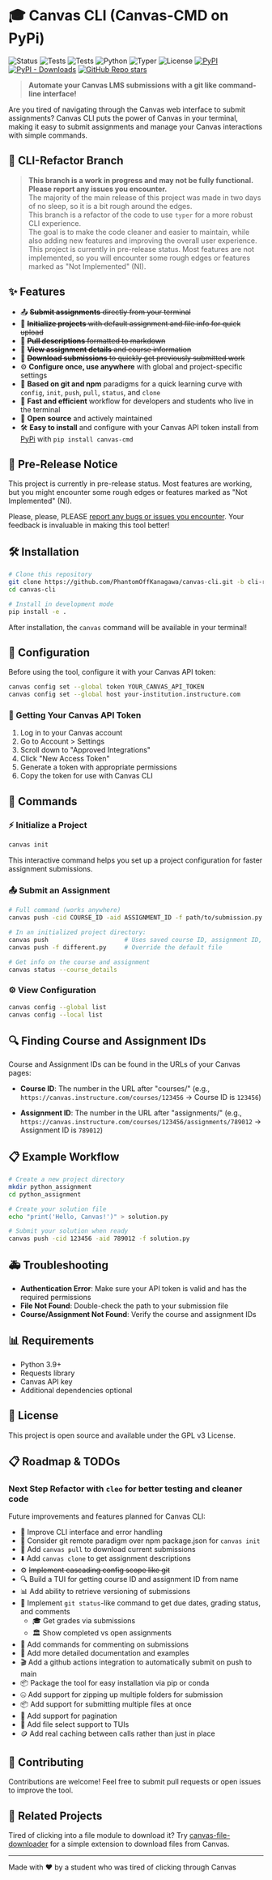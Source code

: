 # 🎓 Canvas CLI (Canvas-CMD on PyPi)

![Status](https://img.shields.io/badge/Status-Pre--Release-yellow?style=for-the-badge&logo=github)
![Tests](https://img.shields.io/github/actions/workflow/status/PhantomOffKanagawa/canvas-cli/run-tests.yml?style=for-the-badge&branch=main&label=Main&logo=pytest)
![Tests](https://img.shields.io/github/actions/workflow/status/PhantomOffKanagawa/canvas-cli/run-tests.yml?style=for-the-badge&logo=pytest)
![Python](https://img.shields.io/badge/Python-3.6+-blue?style=for-the-badge&logo=python)
![Typer](https://img.shields.io/badge/Typer-black.svg?style=for-the-badge&logo=FastAPI&logoColor=000000&labelColor=e6e6e6)
![License](https://img.shields.io/badge/License-GPLv3-green?style=for-the-badge)
[![PyPI](https://img.shields.io/pypi/v/canvas-cmd?style=for-the-badge&logo=pypi)](https://pypi.org/project/canvas-cmd/)
[![PyPI - Downloads](https://img.shields.io/pypi/dm/canvas-cmd?style=for-the-badge&logo=pypi)](https://pypi.org/project/canvas-cmd/)
[![GitHub Repo stars](https://img.shields.io/github/stars/PhantomOffKanagawa/canvas-cli?style=for-the-badge&logo=github)](https://github.com/PhantomOffKanagawa/canvas-cli)

> **Automate your Canvas LMS submissions with a git like command-line interface!**

Are you tired of navigating through the Canvas web interface to submit assignments? Canvas CLI puts the power of Canvas in your terminal, making it easy to submit assignments and manage your Canvas interactions with simple commands.

## 🌿 CLI-Refactor Branch
> **This branch is a work in progress and may not be fully functional.** \
> **Please report any issues you encounter.** \
> The majority of the main release of this project was made in two days of no sleep, so it is a bit rough around the edges. \
> This branch is a refactor of the code to use `typer` for a more robust CLI experience. \
> The goal is to make the code cleaner and easier to maintain, while also adding new features and improving the overall user experience. \
> This project is currently in pre-release status. Most features are not implemented, so you will encounter some rough edges or features marked as "Not Implemented" (NI).

## ✨ Features

- 📤 ~~**Submit assignments** directly from your terminal~~
- 🔄 ~~**Initialize projects** with default assignment and file info for quick upload~~
- 🔽 ~~**Pull descriptions** formatted to markdown~~
- 📜 ~~**View assignment details** and course information~~
- 📂 ~~**Download submissions** to quickly get previously submitted work~~
- ⚙️ **Configure once, use anywhere** with global and project-specific settings
- 🔗 **Based on git and npm** paradigms for a quick learning curve with `config`, `init`, `push`, `pull`, `status`, and `clone`
- 🚀 **Fast and efficient** workflow for developers and students who live in the terminal
- 📜 **Open source** and actively maintained
- 🛠️ **Easy to install** and configure with your Canvas API token install from [PyPi](https://pypi.org/project/canvas-cmd/) with `pip install canvas-cmd`

## 🚨 Pre-Release Notice

This project is currently in pre-release status. Most features are working, but you might encounter some rough edges or features marked as "Not Implemented" (NI).

Please, please, PLEASE [report any bugs or issues you encounter](https://github.com/PhantomOffKanagawa/canvas-cli/issues). Your feedback is invaluable in making this tool better!

## 🛠️ Installation

```bash
# Clone this repository
git clone https://github.com/PhantomOffKanagawa/canvas-cli.git -b cli-refactor
cd canvas-cli

# Install in development mode
pip install -e .
```

After installation, the `canvas` command will be available in your terminal!

## 🔧 Configuration

Before using the tool, configure it with your Canvas API token:

```bash
canvas config set --global token YOUR_CANVAS_API_TOKEN
canvas config set --global host your-institution.instructure.com
```

### 🔑 Getting Your Canvas API Token

1. Log in to your Canvas account
2. Go to Account > Settings
3. Scroll down to "Approved Integrations"
4. Click "New Access Token"
5. Generate a token with appropriate permissions
6. Copy the token for use with Canvas CLI

## 📝 Commands

### ⚡ Initialize a Project

```bash
canvas init
```

This interactive command helps you set up a project configuration for faster assignment submissions.

### 📤 Submit an Assignment

```bash
# Full command (works anywhere)
canvas push -cid COURSE_ID -aid ASSIGNMENT_ID -f path/to/submission.py

# In an initialized project directory:
canvas push                     # Uses saved course ID, assignment ID, and file
canvas push -f different.py     # Override the default file

# Get info on the course and assignment
canvas status --course_details
```

### ⚙️ View Configuration

```bash
canvas config --global list
canvas config --local list
```

## 🔍 Finding Course and Assignment IDs

Course and Assignment IDs can be found in the URLs of your Canvas pages:

- **Course ID**: The number in the URL after "courses/" 
  (e.g., `https://canvas.instructure.com/courses/123456` → Course ID is `123456`)
  
- **Assignment ID**: The number in the URL after "assignments/" 
  (e.g., `https://canvas.instructure.com/courses/123456/assignments/789012` → Assignment ID is `789012`)

## 📋 Example Workflow

```bash
# Create a new project directory
mkdir python_assignment
cd python_assignment

# Create your solution file
echo "print('Hello, Canvas!')" > solution.py

# Submit your solution when ready
canvas push -cid 123456 -aid 789012 -f solution.py
```

## 🚑 Troubleshooting

- **Authentication Error**: Make sure your API token is valid and has the required permissions
- **File Not Found**: Double-check the path to your submission file
- **Course/Assignment Not Found**: Verify the course and assignment IDs

## 📊 Requirements

- Python 3.9+
- Requests library
- Canvas API key
- Additional dependencies optional

## 📜 License

This project is open source and available under the GPL v3 License.

## 📋 Roadmap & TODOs

### Next Step Refactor with `cleo` for better testing and cleaner code

Future improvements and features planned for Canvas CLI:

- 🎨 Improve CLI interface and error handling
- 🔄 Consider git remote paradigm over npm package.json for `canvas init`
- 💬 Add `canvas pull` to download current submissions
- ⬇️ Add `canvas clone` to get assignment descriptions
- ⚙️ ~~Implement cascading config scope like git~~
- 🔍 Build a TUI for getting course ID and assignment ID from name
- 📊 Add ability to retrieve versioning of submissions
- 📅 Implement `git status`-like command to get due dates, grading status, and comments
    - 🎓 Get grades via submissions
    - 🏛️ Show completed vs open assignments
- 💬 Add commands for commenting on submissions
- 📜 Add more detailed documentation and examples
- 🎬 Add a github actions integration to automatically submit on push to main
- 📦 Package the tool for easy installation via pip or conda
- 🤐 Add support for zipping up multiple folders for submission
- 📦 Add support for submitting multiple files at once
- 📃 Add support for pagination
- 📂 Add file select support to TUIs
- 🪙 Add real caching between calls rather than just in place

## 🤝 Contributing

Contributions are welcome! Feel free to submit pull requests or open issues to improve the tool.

## 🔗 Related Projects

Tired of clicking into a file module to download it? Try [canvas-file-downloader](https://github.com/PhantomOffKanagawa/canvas-file-downloader) for a simple extension to download files from Canvas.

---

Made with ❤️ by a student who was tired of clicking through Canvas
